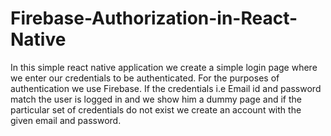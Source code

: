 # Firebase-Authorization-in-React-Native
In this simple react native application we create a simple login page where we enter our credentials to be authenticated. For the purposes of authentication we use Firebase. If the credentials i.e Email id and password match the user is logged in and we show him a dummy page and if the particular set of credentials do not exist we create an account with the given email and password.
